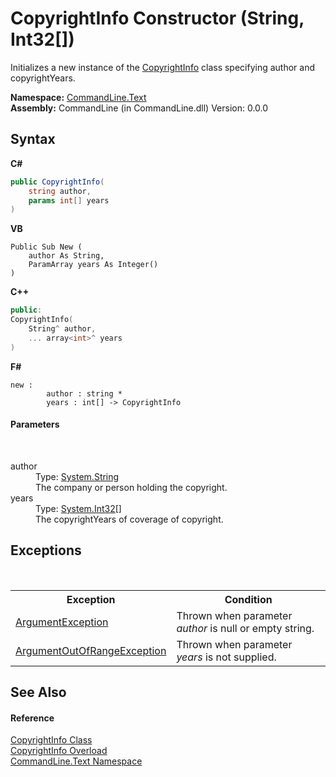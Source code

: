 # CopyrightInfo Constructor (String, Int32[])
 

Initializes a new instance of the <a href="T_CommandLine_Text_CopyrightInfo">CopyrightInfo</a> class specifying author and copyrightYears.

**Namespace:**&nbsp;<a href="N_CommandLine_Text">CommandLine.Text</a><br />**Assembly:**&nbsp;CommandLine (in CommandLine.dll) Version: 0.0.0

## Syntax

**C#**<br />
``` C#
public CopyrightInfo(
	string author,
	params int[] years
)
```

**VB**<br />
``` VB
Public Sub New ( 
	author As String,
	ParamArray years As Integer()
)
```

**C++**<br />
``` C++
public:
CopyrightInfo(
	String^ author, 
	... array<int>^ years
)
```

**F#**<br />
``` F#
new : 
        author : string * 
        years : int[] -> CopyrightInfo
```


#### Parameters
&nbsp;<dl><dt>author</dt><dd>Type: <a href="https://docs.microsoft.com/dotnet/api/system.string" target="_blank">System.String</a><br />The company or person holding the copyright.</dd><dt>years</dt><dd>Type: <a href="https://docs.microsoft.com/dotnet/api/system.int32" target="_blank">System.Int32</a>[]<br />The copyrightYears of coverage of copyright.</dd></dl>

## Exceptions
&nbsp;<table><tr><th>Exception</th><th>Condition</th></tr><tr><td><a href="https://docs.microsoft.com/dotnet/api/system.argumentexception" target="_blank">ArgumentException</a></td><td>Thrown when parameter *author* is null or empty string.</td></tr><tr><td><a href="https://docs.microsoft.com/dotnet/api/system.argumentoutofrangeexception" target="_blank">ArgumentOutOfRangeException</a></td><td>Thrown when parameter *years* is not supplied.</td></tr></table>

## See Also


#### Reference
<a href="T_CommandLine_Text_CopyrightInfo">CopyrightInfo Class</a><br /><a href="Overload_CommandLine_Text_CopyrightInfo__ctor">CopyrightInfo Overload</a><br /><a href="N_CommandLine_Text">CommandLine.Text Namespace</a><br />